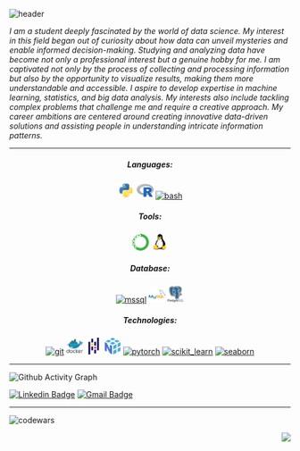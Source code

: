 ![header](https://capsule-render.vercel.app/api?type=venom&height=200&color=gradient&customColorList=27&text=👋%20Hello%20World!&section=header&textBg=false&reversal=false&animation=twinkling&descAlign=51)

<p><i> I am a student deeply fascinated by the world of data science. My interest in this field began out of curiosity about how data can unveil mysteries and enable informed decision-making. Studying and analyzing data have become not only a professional interest but a genuine hobby for me. I am captivated not only by the process of collecting and processing information but also by the opportunity to visualize results, making them more understandable and accessible. I aspire to develop expertise in machine learning, statistics, and big data analysis. My interests also include tackling complex problems that challenge me and require a creative approach. My career ambitions are centered around creating innovative data-driven solutions and assisting people in understanding intricate information patterns.</i></p>

<hr></hr>

<h5 align="center">Languages:</h5>
<p align="center">
        <a href="https://www.python.org" target="_blank" rel="noreferrer"> <img src="https://raw.githubusercontent.com/devicons/devicon/master/icons/python/python-original.svg" alt="python" width="30" height="30"/></a>
        <a href="https://cran.r-project.org/" target="_blank" rel="noreferrer"> <img src="https://github.com/devicons/devicon/blob/master/icons/r/r-original.svg" alt="R" width="30" height="30"/></a>
        <a href="https://www.gnu.org/software/bash/" target="_blank" rel="noreferrer"> <img src="https://www.vectorlogo.zone/logos/gnu_bash/gnu_bash-icon.svg" alt="bash" width="30" height="30"/></a>
</p>
<h5 align="center">Tools:</h5>
<p align="center">
        <a href="https://www.anaconda.com/" target="_blank" rel="noreferrer"> <img src="https://github.com/devicons/devicon/blob/master/icons/anaconda/anaconda-original.svg" alt="anaconda" width="30" height="30"></a>
        <a href="https://www.linux.org/" target="_blank" rel="noreferrer"> <img src="https://raw.githubusercontent.com/devicons/devicon/master/icons/linux/linux-original.svg" alt="linux" width="30" height="30"/></a>
</p>
<h5 align="center">Database:</h5>
<p align="center">
        <a href="https://www.microsoft.com/en-us/sql-server" target="_blank" rel="noreferrer"> <img src="https://www.svgrepo.com/show/303229/microsoft-sql-server-logo.svg" alt="mssql" width="30" height="30"/></a> 
        <a href="https://www.mysql.com/" target="_blank" rel="noreferrer"> <img src="https://raw.githubusercontent.com/devicons/devicon/master/icons/mysql/mysql-original-wordmark.svg" alt="mysql" width="30" height="30"/></a>
        <a href="https://www.postgresql.org" target="_blank" rel="noreferrer"> <img src="https://raw.githubusercontent.com/devicons/devicon/master/icons/postgresql/postgresql-original-wordmark.svg" alt="postgresql" width="30" height="30"/></a>
</p>
<h5 align="center">Technologies:</h5>
<p align="center">
        <a href="https://git-scm.com/" target="_blank" rel="noreferrer"> <img src="https://www.vectorlogo.zone/logos/git-scm/git-scm-icon.svg" alt="git" width="30" height="30"/></a> 
        <a href="https://www.docker.com/" target="_blank" rel="noreferrer"> <img src="https://raw.githubusercontent.com/devicons/devicon/master/icons/docker/docker-original-wordmark.svg" alt="docker" width="30" height="30"/></a>
        <a href="https://pandas.pydata.org/" target="_blank" rel="noreferrer"> <img src="https://github.com/devicons/devicon/blob/master/icons/pandas/pandas-original.svg" alt="pandas" width="30" height="30"/></a>
        <a href="https://numpy.org/" target="_blank" rel="noreferrer"> <img src="https://github.com/devicons/devicon/blob/master/icons/numpy/numpy-original.svg" alt="numpy" width="30" height="30"/></a>
        <a href="https://pytorch.org/" target="_blank" rel="noreferrer"> <img src="https://www.vectorlogo.zone/logos/pytorch/pytorch-icon.svg" alt="pytorch" width="30" height="30"/></a> 
        <a href="https://scikit-learn.org/" target="_blank" rel="noreferrer"> <img src="https://upload.wikimedia.org/wikipedia/commons/0/05/Scikit_learn_logo_small.svg" alt="scikit_learn" width="30" height="30"/></a> 
        <a href="https://seaborn.pydata.org/" target="_blank" rel="noreferrer"> <img src="https://seaborn.pydata.org/_images/logo-mark-lightbg.svg" alt="seaborn" width="30" height="30"/></a>
</p>

<hr></hr>
                
![Github Activity Graph](https://github-readme-activity-graph-rizus-projects.vercel.app/graph?username=Rizus&theme=material-palenight&custom_title=My%20Github%20Activity%20Graph%20&hide_border=true)

<p><a href="https://www.linkedin.com/in/ievgen-pozdniakov-4804a3171/" rel="nofollow"><img src="https://camo.githubusercontent.com/a8a9e4265a0c952e808dcac7a16d12b4b5bae40678d9bf82639664058dda31ef/68747470733a2f2f696d672e736869656c64732e696f2f62616467652f2d4c696e6b6564696e2d626c75653f7374796c653d666c6174266c6f676f3d4c696e6b6564696e266c6f676f436f6c6f723d7768697465" alt="Linkedin Badge" data-canonical-src="https://img.shields.io/badge/-Linkedin-blue?style=flat&amp;logo=Linkedin&amp;logoColor=white" style="max-width: 100%;"></a>
<a href="mailto:pozdniakov.ievgen@gmail.com"><img src="https://camo.githubusercontent.com/1b7b07ac4213547972bdc77e9dc2a3c4b89e52a1c87352274d437e48dedb308b/68747470733a2f2f696d672e736869656c64732e696f2f62616467652f2d476d61696c2d7265643f7374796c653d666c6174266c6f676f3d476d61696c266c6f676f436f6c6f723d7768697465" alt="Gmail Badge" data-canonical-src="https://img.shields.io/badge/-Gmail-red?style=flat&amp;logo=Gmail&amp;logoColor=white" style="max-width: 100%;"></a>
</p>

<hr></hr>

![codewars](https://www.codewars.com/users/Rizus/badges/large)

<p align="right"> <a href="https://komarev.com/ghpvc/?username=Rizus&abbreviated=true&color=00b2b2" target="_blank" rel="noreferrer"> <img src="https://komarev.com/ghpvc/?username=Rizus&abbreviated=true&color=00b2b2" /> </a></p>
